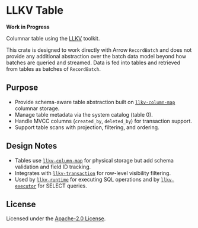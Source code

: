 # LLKV Table

**Work in Progress**

Columnar table using the [LLKV](https://github.com/jzombie/rust-llkv) toolkit.

This crate is designed to work directly with Arrow `RecordBatch` and does not provide any additional abstraction over the batch data model beyond how batches are queried and streamed. Data is fed into tables and retrieved from tables as batches of `RecordBatch`.

## Purpose

- Provide schema-aware table abstraction built on [`llkv-column-map`](../llkv-column-map/) columnar storage.
- Manage table metadata via the system catalog (table 0).
- Handle MVCC columns (`created_by`, `deleted_by`) for transaction support.
- Support table scans with projection, filtering, and ordering.

## Design Notes

- Tables use [`llkv-column-map`](../llkv-column-map/) for physical storage but add schema validation and field ID tracking.
- Integrates with [`llkv-transaction`](../llkv-transaction/) for row-level visibility filtering.
- Used by [`llkv-runtime`](../llkv-runtime/) for executing SQL operations and by [`llkv-executor`](../llkv-executor/) for SELECT queries.

## License

Licensed under the [Apache-2.0 License](../LICENSE).
